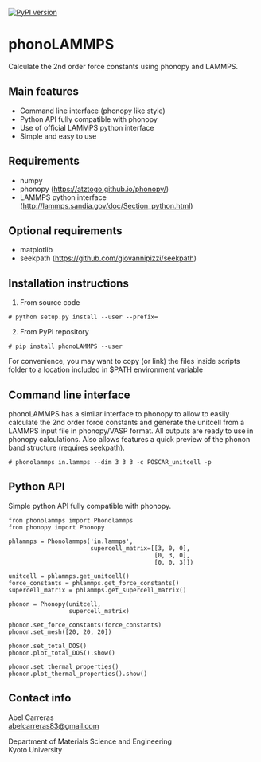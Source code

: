 [![PyPI version](https://badge.fury.io/py/phonoLAMMPS.svg)](https://badge.fury.io/py/phonoLAMMPS)

phonoLAMMPS
===========
Calculate the 2nd order force constants using phonopy and LAMMPS.

Main features
-------------
- Command line interface (phonopy like style)
- Python API fully compatible with phonopy
- Use of official LAMMPS python interface
- Simple and easy to use

Requirements
------------
- numpy
- phonopy (https://atztogo.github.io/phonopy/)
- LAMMPS python interface (http://lammps.sandia.gov/doc/Section_python.html)

Optional requirements
---------------------
- matplotlib
- seekpath (https://github.com/giovannipizzi/seekpath)


Installation instructions
--------------------------

1) From source code
```
# python setup.py install --user --prefix=
```

2) From PyPI repository

```
# pip install phonoLAMMPS --user
```

For convenience, you may want to copy (or link) the files inside scripts
folder to a location included in $PATH environment variable

Command line interface
----------------------
phonoLAMMPS has a similar interface to phonopy to allow to easily
calculate the 2nd order force constants and generate the unitcell
from a LAMMPS input file in phonopy/VASP format. All outputs 
are ready to use in phonopy calculations.
Also allows features a quick preview of the phonon 
band structure (requires seekpath). 

```
# phonolammps in.lammps --dim 3 3 3 -c POSCAR_unitcell -p
```

Python API 
----------
Simple python API fully compatible with phonopy.

```
from phonolammps import Phonolammps
from phonopy import Phonopy

phlammps = Phonolammps('in.lammps',
                       supercell_matrix=[[3, 0, 0],
                                         [0, 3, 0],
                                         [0, 0, 3]])

unitcell = phlammps.get_unitcell()
force_constants = phlammps.get_force_constants()
supercell_matrix = phlammps.get_supercell_matrix()

phonon = Phonopy(unitcell,
                 supercell_matrix)

phonon.set_force_constants(force_constants)
phonon.set_mesh([20, 20, 20])

phonon.set_total_DOS()
phonon.plot_total_DOS().show()

phonon.set_thermal_properties()
phonon.plot_thermal_properties().show()
```

Contact info
---------------------------------------------------------
Abel Carreras
<br>abelcarreras83@gmail.com

Department of Materials Science and Engineering
<br>Kyoto University